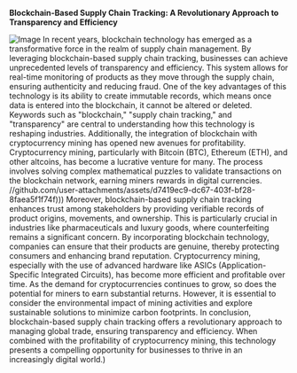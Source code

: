 **Blockchain-Based Supply Chain Tracking: A Revolutionary Approach to Transparency and Efficiency**

![Image](https://github.com/user-attachments/assets/d7419ec9-dc67-403f-bf28-8faea5f1f74f)
In recent years, blockchain technology has emerged as a transformative force in the realm of supply chain management. By leveraging blockchain-based supply chain tracking, businesses can achieve unprecedented levels of transparency and efficiency. This system allows for real-time monitoring of products as they move through the supply chain, ensuring authenticity and reducing fraud. One of the key advantages of this technology is its ability to create immutable records, which means once data is entered into the blockchain, it cannot be altered or deleted. 
Keywords such as "blockchain," "supply chain tracking," and "transparency" are central to understanding how this technology is reshaping industries. Additionally, the integration of blockchain with cryptocurrency mining has opened new avenues for profitability. Cryptocurrency mining, particularly with Bitcoin (BTC), Ethereum (ETH), and other altcoins, has become a lucrative venture for many. The process involves solving complex mathematical puzzles to validate transactions on the blockchain network, earning miners rewards in digital currencies.
 //github.com/user-attachments/assets/d7419ec9-dc67-403f-bf28-8faea5f1f74f)))
Moreover, blockchain-based supply chain tracking enhances trust among stakeholders by providing verifiable records of product origins, movements, and ownership. This is particularly crucial in industries like pharmaceuticals and luxury goods, where counterfeiting remains a significant concern. By incorporating blockchain technology, companies can ensure that their products are genuine, thereby protecting consumers and enhancing brand reputation.
Cryptocurrency mining, especially with the use of advanced hardware like ASICs (Application-Specific Integrated Circuits), has become more efficient and profitable over time. As the demand for cryptocurrencies continues to grow, so does the potential for miners to earn substantial returns. However, it is essential to consider the environmental impact of mining activities and explore sustainable solutions to minimize carbon footprints.
In conclusion, blockchain-based supply chain tracking offers a revolutionary approach to managing global trade, ensuring transparency and efficiency. When combined with the profitability of cryptocurrency mining, this technology presents a compelling opportunity for businesses to thrive in an increasingly digital world.)
